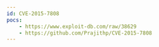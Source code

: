 ```yaml
---
id: CVE-2015-7808
pocs:
    - https://www.exploit-db.com/raw/38629
    - https://github.com/Prajithp/CVE-2015-7808
---
```

